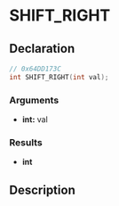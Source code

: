 # SHIFT_RIGHT

## Declaration
```cpp
// 0x64DD173C
int SHIFT_RIGHT(int val);
```

### Arguments
- **int:** val

### Results
- **int**

## Description
